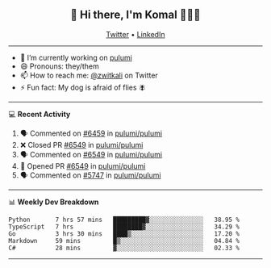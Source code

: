 <h2 align="center"> 👋 Hi there, I'm Komal 🧑🏾‍💻 </h2>
<p align="center">
    <a href="https://twitter.com/zwitkali">Twitter</a> •
    <a href="https://www.linkedin.com/in/komal-ali/">LinkedIn</a>
</p>

--------

- 🔭 I’m currently working on [pulumi](https://github.com/pulumi/pulumi)
- 😄 Pronouns: they/them
- 📫 How to reach me: [@zwitkali](https://twitter.com/zwitkali) on Twitter
- ⚡ Fun fact: My dog is afraid of flies 🪰

--------
💻 **Recent Activity**

<!--START_SECTION:activity-->
1. 🗣 Commented on [#6459](https://github.com/pulumi/pulumi/issues/6459) in [pulumi/pulumi](https://github.com/pulumi/pulumi)
2. ❌ Closed PR [#6549](https://github.com/pulumi/pulumi/pull/6549) in [pulumi/pulumi](https://github.com/pulumi/pulumi)
3. 🗣 Commented on [#6549](https://github.com/pulumi/pulumi/issues/6549) in [pulumi/pulumi](https://github.com/pulumi/pulumi)
4. 💪 Opened PR [#6549](https://github.com/pulumi/pulumi/pull/6549) in [pulumi/pulumi](https://github.com/pulumi/pulumi)
5. 🗣 Commented on [#5747](https://github.com/pulumi/pulumi/issues/5747) in [pulumi/pulumi](https://github.com/pulumi/pulumi)
<!--END_SECTION:activity-->

--------

📊 **Weekly Dev Breakdown**
<!--START_SECTION:waka-->
```text
Python       7 hrs 57 mins   █████████▓░░░░░░░░░░░░░░░   38.95 % 
TypeScript   7 hrs           ████████▓░░░░░░░░░░░░░░░░   34.29 % 
Go           3 hrs 30 mins   ████▒░░░░░░░░░░░░░░░░░░░░   17.20 % 
Markdown     59 mins         █▒░░░░░░░░░░░░░░░░░░░░░░░   04.84 % 
C#           28 mins         ▓░░░░░░░░░░░░░░░░░░░░░░░░   02.33 % 
```
<!--END_SECTION:waka-->

--------